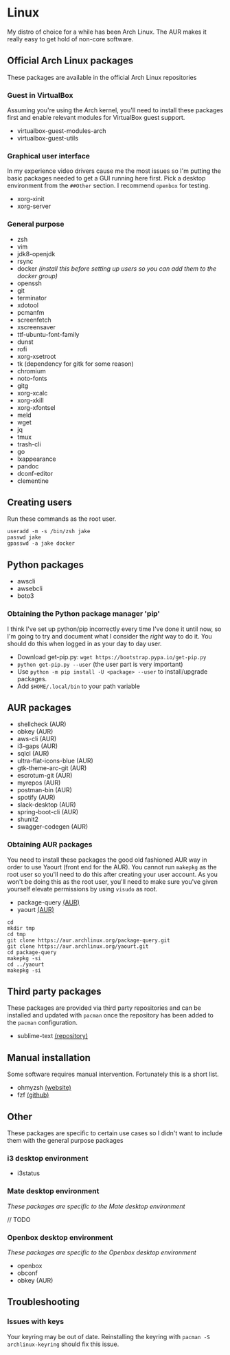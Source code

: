 # Linux

My distro of choice for a while has been Arch Linux. The AUR makes it really easy to get hold of non-core software.

## Official Arch Linux packages

These packages are available in the official Arch Linux repositories

### Guest in VirtualBox

Assuming you're using the Arch kernel, you'll need to install these packages first and enable relevant modules for VirtualBox guest support.

- virtualbox-guest-modules-arch
- virtualbox-guest-utils

### Graphical user interface

In my experience video drivers cause me the most issues so I'm putting the basic packages needed to get a GUI running here first. Pick a desktop environment from the `##Other` section. I recommend `openbox` for testing.

- xorg-xinit
- xorg-server

### General purpose

- zsh
- vim
- jdk8-openjdk
- rsync
- docker _(install this before setting up users so you can add them to the docker group)_
- openssh
- git
- terminator
- xdotool
- pcmanfm
- screenfetch
- xscreensaver
- ttf-ubuntu-font-family
- dunst
- rofi
- xorg-xsetroot
- tk (dependency for gitk for some reason)
- chromium
- noto-fonts
- gitg
- xorg-xcalc
- xorg-xkill
- xorg-xfontsel
- meld
- wget
- jq
- tmux
- trash-cli
- go
- lxappearance
- pandoc
- dconf-editor
- clementine

## Creating users

Run these commands as the root user.

```
useradd -m -s /bin/zsh jake
passwd jake
gpasswd -a jake docker
```

## Python packages

- awscli
- awsebcli
- boto3

### Obtaining the Python package manager 'pip'

I think I've set up python/pip incorrectly every time I've done it until now, so I'm going to try and document what I consider the _right_ way to do it. You should do this when logged in as your day to day user.

- Download get-pip.py: `wget https://bootstrap.pypa.io/get-pip.py`
- `python get-pip.py --user` (the user part is very important)
- Use `python -m pip install -U <package> --user` to install/upgrade packages.
- Add `$HOME/.local/bin` to your path variable

## AUR packages

- shellcheck (AUR)
- obkey (AUR)
- aws-cli (AUR)
- i3-gaps (AUR)
- sqlcl (AUR)
- ultra-flat-icons-blue (AUR)
- gtk-theme-arc-git (AUR)
- escrotum-git (AUR)
- myrepos (AUR)
- postman-bin (AUR)
- spotify (AUR)
- slack-desktop (AUR)
- spring-boot-cli (AUR)
- shunit2
- swagger-codegen (AUR)

### Obtaining AUR packages

You need to install these packages the good old fashioned AUR way in order to use Yaourt (front end for the AUR). You cannot run `makepkg` as the root user so you'll need to do this after creating your user account. As you won't be doing this as the root user, you'll need to make sure you've given yourself elevate permissions by using `visudo` as root.

- package-query [(AUR)](https://aur.archlinux.org/package-query.git)
- yaourt [(AUR)](https://aur.archlinux.org/yaourt.git)

```
cd
mkdir tmp
cd tmp
git clone https://aur.archlinux.org/package-query.git
git clone https://aur.archlinux.org/yaourt.git
cd package-query
makepkg -si
cd ../yaourt
makepkg -si
```

## Third party packages

These packages are provided via third party repositories and can be installed and updated with `pacman` once the repository has been added to the `pacman` configuration.

- sublime-text [(repository)](https://www.sublimetext.com/docs/3/linux_repositories.html#pacman)

## Manual installation

Some software requires manual intervention. Fortunately this is a short list.

- ohmyzsh [(website)](http://ohmyz.sh/)
- fzf [(github)](https://github.com/junegunn/fzf/)

## Other

These packages are specific to certain use cases so I didn't want to include them with the general purpose packages

### i3 desktop environment

- i3status

### Mate desktop environment

_These packages are specific to the Mate desktop environment_

// TODO

### Openbox desktop environment

_These packages are specific to the Openbox desktop environment_

- openbox
- obconf
- obkey (AUR)

## Troubleshooting

### Issues with keys

Your keyring may be out of date. Reinstalling the keyring with `pacman -S archlinux-keyring` should fix this issue.
